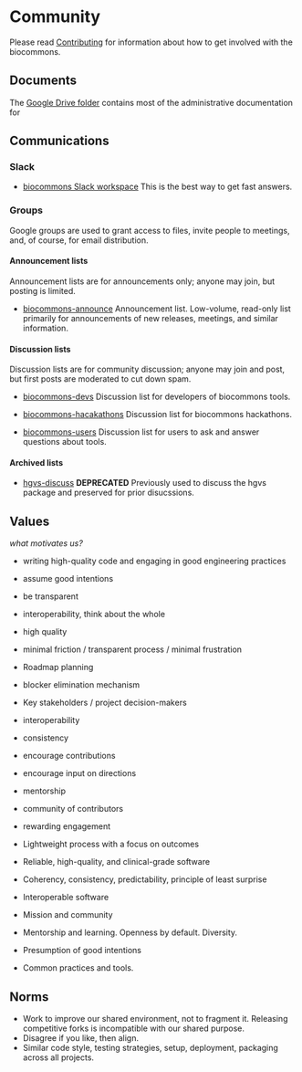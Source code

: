 # Community

Please read [Contributing](/contributing/) for information about how to get involved with the biocommons.

## Documents

The [Google Drive folder](https://t.ly/biocommons-drive) contains most of the administrative documentation for 

## Communications

### Slack

* [biocommons Slack workspace](https://join.slack.com/t/biocommons/shared_invite/zt-1tg9dwtwg-nM1YIgAT04G6MiffLtKH1Q) 
  This is the best way to get fast answers.

<!-- Note to self: refresh link from https://biocommons.slack.com/admin/shared_invites -->

### Groups

Google groups are used to grant access to files, invite people to meetings, and, of
course, for email distribution.  

#### Announcement lists

Announcement lists are for announcements only; anyone may join, but posting is limited. 

* [biocommons-announce](https://groups.google.com/g/biocommons-announce)
  Announcement list. Low-volume, read-only list primarily for announcements of new releases, meetings, and similar
  information.

#### Discussion lists

Discussion lists are for community discussion; anyone may join and post, but first posts are
moderated to cut down spam.

* [biocommons-devs](https://groups.google.com/g/biocommons-devs)
  Discussion list for developers of biocommons tools.

* [biocommons-hacakathons](https://groups.google.com/g/biocommons-hackathons)
  Discussion list for biocommons hackathons.

* [biocommons-users](https://groups.google.com/g/biocommons-users)
  Discussion list for users to ask and answer questions about tools.

#### Archived lists

* [hgvs-discuss](https://groups.google.com/g/hgvs-discuss) **DEPRECATED**  Previously used to
  discuss the hgvs package and preserved for prior disucssions. 


## Values

*what motivates us?*

- writing high-quality code and engaging in good engineering practices
- assume good intentions
- be transparent
- interoperability, think about the whole
- high quality 
- minimal friction / transparent process / minimal frustration
- Roadmap planning
- blocker elimination mechanism
- Key stakeholders / project decision-makers
- interoperability
- consistency
- encourage contributions
- encourage input on directions
- mentorship
- community of contributors
- rewarding engagement

- Lightweight process with a focus on outcomes
- Reliable, high-quality, and clinical-grade software
- Coherency, consistency, predictability, principle of least surprise
- Interoperable software
- Mission and community
- Mentorship and learning. Openness by default. Diversity.
- Presumption of good intentions
- Common practices and tools.


## Norms

- Work to improve our shared environment, not to fragment it.  Releasing competitive forks is incompatible with our shared purpose.
- Disagree if you like, then align.
- Similar code style, testing strategies, setup, deployment, packaging across all projects.
